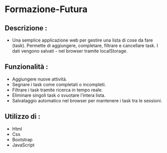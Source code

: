 # Formazione-Futura

## Descrizione :


- Una semplice applicazione web per gestire una lista di cose da fare (task). Permette di aggiungere, completare, filtrare e cancellare task. I dati vengono salvati - nel browser tramite localStorage.


## Funzionalità :

- Aggiungere nuove attività.
- Segnare i task come completati o incompleti.
- Filtrare i task tramite ricerca in tempo reale.
- Eliminare singoli task o svuotare l’intera lista.
- Salvataggio automatico nel browser per mantenere i task tra le sessioni.


## Utilizzo di :


- Html
- Css
- Bootstrap
- JavaScript
